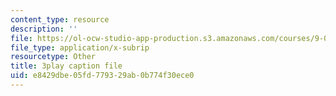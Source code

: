 ```yaml
---
content_type: resource
description: ''
file: https://ol-ocw-studio-app-production.s3.amazonaws.com/courses/9-04-sensory-systems-fall-2013/e8429dbe05fd779329ab0b774f30ece0_T9HYPlE8xzc.srt
file_type: application/x-subrip
resourcetype: Other
title: 3play caption file
uid: e8429dbe-05fd-7793-29ab-0b774f30ece0
---
```

